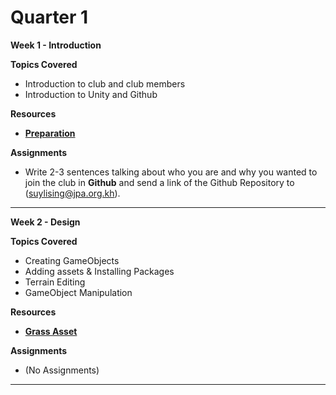 # Quarter 1

**Week 1 - Introduction**

**Topics Covered**
- Introduction to club and club members
- Introduction to Unity and Github

**Resources**
- [**Preparation**](https://github.com/AlphaMC0/UGDC/blob/main/Prep.md)

**Assignments**
- Write 2-3 sentences talking about who you are and why you wanted to join the club in **Github** and send a link of the Github Repository to (suylising@jpa.org.kh).

___________________

**Week 2 - Design**

**Topics Covered**
- Creating GameObjects
- Adding assets & Installing Packages
- Terrain Editing
- GameObject Manipulation

**Resources**
- [**Grass Asset**](https://assetstore.unity.com/packages/2d/textures-materials/nature/grass-flowers-pack-free-138810)

**Assignments**
- (No Assignments)

___________________
